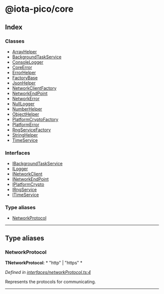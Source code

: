 
#  @iota-pico/core

## Index

### Classes

* [ArrayHelper](classes/arrayhelper.md)
* [BackgroundTaskService](classes/backgroundtaskservice.md)
* [ConsoleLogger](classes/consolelogger.md)
* [CoreError](classes/coreerror.md)
* [ErrorHelper](classes/errorhelper.md)
* [FactoryBase](classes/factorybase.md)
* [JsonHelper](classes/jsonhelper.md)
* [NetworkClientFactory](classes/networkclientfactory.md)
* [NetworkEndPoint](classes/networkendpoint.md)
* [NetworkError](classes/networkerror.md)
* [NullLogger](classes/nulllogger.md)
* [NumberHelper](classes/numberhelper.md)
* [ObjectHelper](classes/objecthelper.md)
* [PlatformCryptoFactory](classes/platformcryptofactory.md)
* [PlatformError](classes/platformerror.md)
* [RngServiceFactory](classes/rngservicefactory.md)
* [StringHelper](classes/stringhelper.md)
* [TimeService](classes/timeservice.md)

### Interfaces

* [IBackgroundTaskService](interfaces/ibackgroundtaskservice.md)
* [ILogger](interfaces/ilogger.md)
* [INetworkClient](interfaces/inetworkclient.md)
* [INetworkEndPoint](interfaces/inetworkendpoint.md)
* [IPlatformCrypto](interfaces/iplatformcrypto.md)
* [IRngService](interfaces/irngservice.md)
* [ITimeService](interfaces/itimeservice.md)

### Type aliases

* [NetworkProtocol](#networkprotocol)

---

## Type aliases

<a id="networkprotocol"></a>

###  NetworkProtocol

**ΤNetworkProtocol**: * "http" &#124; "https"
*

*Defined in [interfaces/networkProtocol.ts:4](https://github.com/iota-pico/core/blob/36f6f34/src/interfaces/networkProtocol.ts#L4)*

Represents the protocols for communicating.

___

